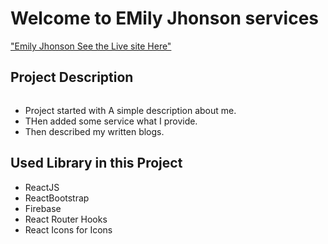 # Welcome to  EMily Jhonson services

["Emily Jhonson See the Live site Here"](https://emily-jhonson-services.firebaseapp.com/home)

## Project Description

```javascript
```
 * Project started with A simple description about me.
 * THen added some service what I provide.
 * Then described my written blogs.

## Used Library in this Project 

* ReactJS
* ReactBootstrap
* Firebase
* React Router Hooks
* React Icons for Icons




